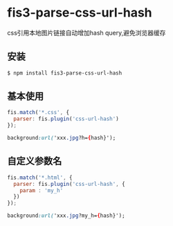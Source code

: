 # fis3-parse-css-url-hash

css引用本地图片链接自动增加hash query,避免浏览器缓存

## 安装

```bash
$ npm install fis3-parse-css-url-hash
```

## 基本使用

```js
fis.match('*.css', {
  parser: fis.plugin('css-url-hash')
});
```

```css
background:url('xxx.jpg?h={hash}');
```

## 自定义参数名

```js
fis.match('*.html', {
  parser: fis.plugin('css-url-hash', {
    param : 'my_h'
  })
});
```

```css
background:url('xxx.jpg?my_h={hash}');
```